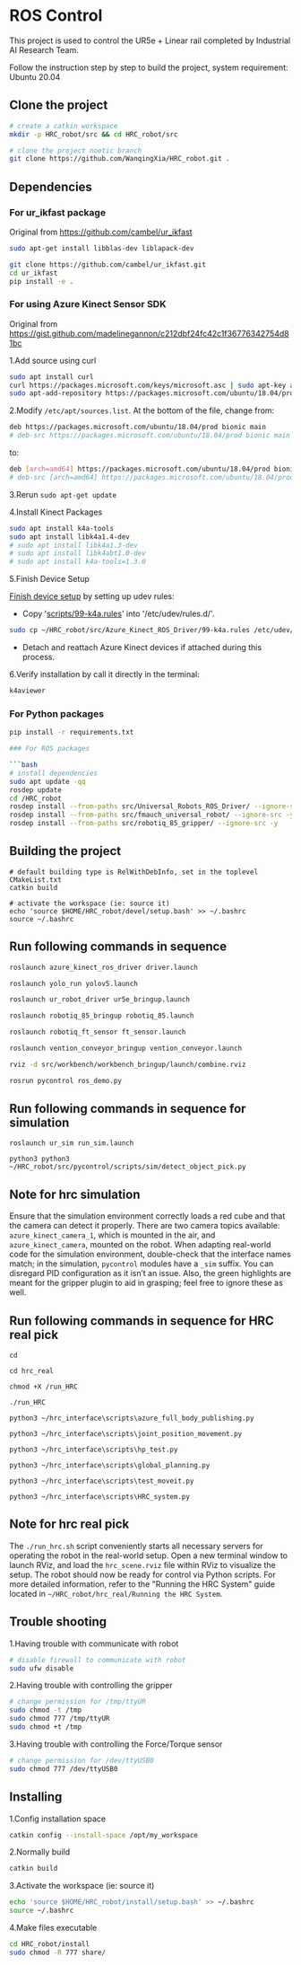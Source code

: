 # ROS Control
This project is used to control the UR5e + Linear rail completed by Industrial AI Research Team.

Follow the instruction step by step to build the project, system requirement: Ubuntu 20.04

## Clone the project
```bash
# create a catkin workspace
mkdir -p HRC_robot/src && cd HRC_robot/src

# clone the project noetic branch
git clone https://github.com/WanqingXia/HRC_robot.git .
```

## Dependencies
### For ur_ikfast package
Original from https://github.com/cambel/ur_ikfast

```bash
sudo apt-get install libblas-dev liblapack-dev

git clone https://github.com/cambel/ur_ikfast.git
cd ur_ikfast
pip install -e .
```

### For using Azure Kinect Sensor SDK
Original from https://gist.github.com/madelinegannon/c212dbf24fc42c1f36776342754d81bc

1.Add source using curl

```bash
sudo apt install curl
curl https://packages.microsoft.com/keys/microsoft.asc | sudo apt-key add -
sudo apt-add-repository https://packages.microsoft.com/ubuntu/18.04/prod
```

2.Modify `/etc/apt/sources.list`. At the bottom of the file, change from:

```bash
deb https://packages.microsoft.com/ubuntu/18.04/prod bionic main
# deb-src https://packages.microsoft.com/ubuntu/18.04/prod bionic main
```

to:

```bash
deb [arch=amd64] https://packages.microsoft.com/ubuntu/18.04/prod bionic main
# deb-src [arch=amd64] https://packages.microsoft.com/ubuntu/18.04/prod bionic main
```

3.Rerun `sudo apt-get update`

4.Install Kinect Packages

```bash
sudo apt install k4a-tools
sudo apt install libk4a1.4-dev
# sudo apt install libk4a1.3-dev
# sudo apt install libk4abt1.0-dev
# sudo apt install k4a-tools=1.3.0

```

5.Finish Device Setup

[Finish device setup](https://github.com/microsoft/Azure-Kinect-Sensor-SDK/blob/develop/docs/usage.md#linux-device-setup) by setting up udev rules:

- Copy '[scripts/99-k4a.rules](https://github.com/microsoft/Azure-Kinect-Sensor-SDK/blob/develop/scripts/99-k4a.rules)' into '/etc/udev/rules.d/'.

```bash
sudo cp ~/HRC_robot/src/Azure_Kinect_ROS_Driver/99-k4a.rules /etc/udev/rules.d/99-k4a.rules
```
- Detach and reattach Azure Kinect devices if attached during this process.


6.Verify installation by call it directly in the terminal:
```bash
k4aviewer
```

### For Python packages
```bash
pip install -r requirements.txt

### For ROS packages

```bash
# install dependencies
sudo apt update -qq
rosdep update
cd /HRC_robot
rosdep install --from-paths src/Universal_Robots_ROS_Driver/ --ignore-src -y
rosdep install --from-paths src/fmauch_universal_robot/ --ignore-src -y
rosdep install --from-paths src/robotiq_85_gripper/ --ignore-src -y
```

## Building the project
```
# default building type is RelWithDebInfo, set in the toplevel CMakeList.txt
catkin build 

# activate the workspace (ie: source it)
echo 'source $HOME/HRC_robot/devel/setup.bash' >> ~/.bashrc 
source ~/.bashrc
```

## Run following commands in sequence
```bash
roslaunch azure_kinect_ros_driver driver.launch

roslaunch yolo_run yolov5.launch

roslaunch ur_robot_driver ur5e_bringup.launch

roslaunch robotiq_85_bringup robotiq_85.launch

roslaunch robotiq_ft_sensor ft_sensor.launch

roslaunch vention_conveyor_bringup vention_conveyor.launch 

rviz -d src/workbench/workbench_bringup/launch/combine.rviz

rosrun pycontrol ros_demo.py
```
## Run following commands in sequence for simulation
```
roslaunch ur_sim run_sim.launch

python3 python3 ~/HRC_robot/src/pycontrol/scripts/sim/detect_object_pick.py
```
## Note for hrc simulation
Ensure that the simulation environment correctly loads a red cube and that the camera can detect it properly. There are two camera topics available: `azure_kinect_camera_1`, which is mounted in the air, and `azure_kinect_camera`, mounted on the robot. When adapting real-world code for the simulation environment, double-check that the interface names match; in the simulation, `pycontrol` modules have a `_sim` suffix. You can disregard PID configuration as it isn’t an issue. Also, the green highlights are meant for the gripper plugin to aid in grasping; feel free to ignore these as well.

## Run following commands in sequence for HRC real pick 
```
cd

cd hrc_real

chmod +X /run_HRC

./run_HRC

python3 ~/hrc_interface\scripts\azure_full_body_publishing.py

python3 ~/hrc_interface\scripts\joint_position_movement.py

python3 ~/hrc_interface\scripts\hp_test.py

python3 ~/hrc_interface\scripts\global_planning.py

python3 ~/hrc_interface\scripts\test_moveit.py

python3 ~/hrc_interface\scripts\HRC_system.py
```
## Note for hrc real pick
The `./run_hrc.sh` script conveniently starts all necessary servers for operating the robot in the real-world setup. Open a new terminal window to launch RViz, and load the `hrc_scene.rviz` file within RViz to visualize the setup. The robot should now be ready for control via Python scripts. For more detailed information, refer to the "Running the HRC System" guide located in `~/HRC_robot/hrc_real/Running the HRC System`.


## Trouble shooting
1.Having trouble with communicate with robot

```bash
# disable firewall to communicate with robot
sudo ufw disable
```

2.Having trouble with controlling the gripper

```bash
# change permission for /tmp/ttyUR
sudo chmod -t /tmp
sudo chmod 777 /tmp/ttyUR
sudo chmod +t /tmp
```

3.Having trouble with controlling the Force/Torque sensor

```bash
# change permission for /dev/ttyUSB0
sudo chmod 777 /dev/ttyUSB0
```

## Installing
1.Config installation space

```bash
catkin config --install-space /opt/my_workspace
```

2.Normally build

```bash
catkin build
```

3.Activate the workspace (ie: source it)

```bash
echo 'source $HOME/HRC_robot/install/setup.bash' >> ~/.bashrc 
source ~/.bashrc
```
4.Make files executable

```bash
cd HRC_robot/install
sudo chmod -R 777 share/
```

